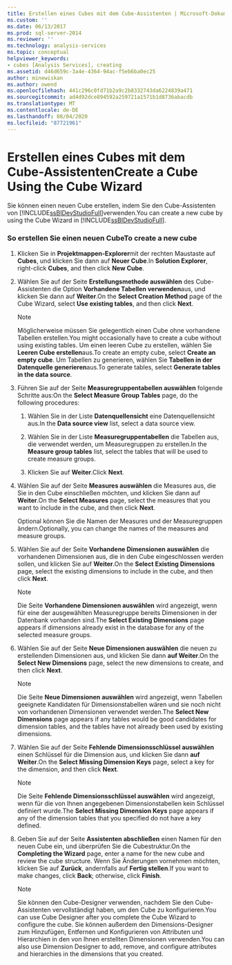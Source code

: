 ```yaml
---
title: Erstellen eines Cubes mit dem Cube-Assistenten | Microsoft-Dokumentation
ms.custom: ''
ms.date: 06/13/2017
ms.prod: sql-server-2014
ms.reviewer: ''
ms.technology: analysis-services
ms.topic: conceptual
helpviewer_keywords:
- cubes [Analysis Services], creating
ms.assetid: d46d659c-3a4e-4364-94ac-f5eb6ba0ec25
author: minewiskan
ms.author: owend
ms.openlocfilehash: 441c296c0fd71b2a9c2b8332743da6224839a471
ms.sourcegitcommit: ad4d92dce894592a259721a1571b1d8736abacdb
ms.translationtype: MT
ms.contentlocale: de-DE
ms.lasthandoff: 08/04/2020
ms.locfileid: "87721961"
---
```

# <a name="create-a-cube-using-the-cube-wizard"></a><span data-ttu-id="7e2ff-102">Erstellen eines Cubes mit dem Cube-Assistenten</span><span class="sxs-lookup"><span data-stu-id="7e2ff-102">Create a Cube Using the Cube Wizard</span></span>
  <span data-ttu-id="7e2ff-103">Sie können einen neuen Cube erstellen, indem Sie den Cube-Assistenten von [!INCLUDE[ssBIDevStudioFull](../../includes/ssbidevstudiofull-md.md)]verwenden.</span><span class="sxs-lookup"><span data-stu-id="7e2ff-103">You can create a new cube by using the Cube Wizard in [!INCLUDE[ssBIDevStudioFull](../../includes/ssbidevstudiofull-md.md)].</span></span>  
  
### <a name="to-create-a-new-cube"></a><span data-ttu-id="7e2ff-104">So erstellen Sie einen neuen Cube</span><span class="sxs-lookup"><span data-stu-id="7e2ff-104">To create a new cube</span></span>  
  
1.  <span data-ttu-id="7e2ff-105">Klicken Sie in **Projektmappen-Explorer**mit der rechten Maustaste auf **Cubes**, und klicken Sie dann auf **Neuer Cube**.</span><span class="sxs-lookup"><span data-stu-id="7e2ff-105">In **Solution Explorer**, right-click **Cubes**, and then click **New Cube**.</span></span>  
  
2.  <span data-ttu-id="7e2ff-106">Wählen Sie auf der Seite **Erstellungsmethode auswählen** des Cube-Assistenten die Option **Vorhandene Tabellen verwenden**aus, und klicken Sie dann auf **Weiter**.</span><span class="sxs-lookup"><span data-stu-id="7e2ff-106">On the **Select Creation Method** page of the Cube Wizard, select **Use existing tables**, and then click **Next**.</span></span>  
  
    > [!NOTE]  
    >  <span data-ttu-id="7e2ff-107">Möglicherweise müssen Sie gelegentlich einen Cube ohne vorhandene Tabellen erstellen.</span><span class="sxs-lookup"><span data-stu-id="7e2ff-107">You might occasionally have to create a cube without using existing tables.</span></span> <span data-ttu-id="7e2ff-108">Um einen leeren Cube zu erstellen, wählen Sie **Leeren Cube erstellen**aus.</span><span class="sxs-lookup"><span data-stu-id="7e2ff-108">To create an empty cube, select **Create an empty cube**.</span></span> <span data-ttu-id="7e2ff-109">Um Tabellen zu generieren, wählen Sie **Tabellen in der Datenquelle generieren**aus.</span><span class="sxs-lookup"><span data-stu-id="7e2ff-109">To generate tables, select **Generate tables in the data source**.</span></span>  
  
3.  <span data-ttu-id="7e2ff-110">Führen Sie auf der Seite **Measuregruppentabellen auswählen** folgende Schritte aus:</span><span class="sxs-lookup"><span data-stu-id="7e2ff-110">On the **Select Measure Group Tables** page, do the following procedures:</span></span>  
  
    1.  <span data-ttu-id="7e2ff-111">Wählen Sie in der Liste **Datenquellensicht** eine Datenquellensicht aus.</span><span class="sxs-lookup"><span data-stu-id="7e2ff-111">In the **Data source view** list, select a data source view.</span></span>  
  
    2.  <span data-ttu-id="7e2ff-112">Wählen Sie in der Liste **Measuregruppentabellen** die Tabellen aus, die verwendet werden, um Measuregruppen zu erstellen.</span><span class="sxs-lookup"><span data-stu-id="7e2ff-112">In the **Measure group tables** list, select the tables that will be used to create measure groups.</span></span>  
  
    3.  <span data-ttu-id="7e2ff-113">Klicken Sie auf **Weiter**.</span><span class="sxs-lookup"><span data-stu-id="7e2ff-113">Click **Next**.</span></span>  
  
4.  <span data-ttu-id="7e2ff-114">Wählen Sie auf der Seite **Measures auswählen** die Measures aus, die Sie in den Cube einschließen möchten, und klicken Sie dann auf **Weiter**.</span><span class="sxs-lookup"><span data-stu-id="7e2ff-114">On the **Select Measures** page, select the measures that you want to include in the cube, and then click **Next**.</span></span>  
  
     <span data-ttu-id="7e2ff-115">Optional können Sie die Namen der Measures und der Measuregruppen ändern.</span><span class="sxs-lookup"><span data-stu-id="7e2ff-115">Optionally, you can change the names of the measures and measure groups.</span></span>  
  
5.  <span data-ttu-id="7e2ff-116">Wählen Sie auf der Seite **Vorhandene Dimensionen auswählen** die vorhandenen Dimensionen aus, die in den Cube eingeschlossen werden sollen, und klicken Sie auf **Weiter**.</span><span class="sxs-lookup"><span data-stu-id="7e2ff-116">On the **Select Existing Dimensions** page, select the existing dimensions to include in the cube, and then click **Next**.</span></span>  
  
    > [!NOTE]  
    >  <span data-ttu-id="7e2ff-117"> Die Seite **Vorhandene Dimensionen auswählen** wird angezeigt, wenn für eine der ausgewählten Measuregruppe bereits Dimensionen in der Datenbank vorhanden sind.</span><span class="sxs-lookup"><span data-stu-id="7e2ff-117">The **Select Existing Dimensions** page appears if dimensions already exist in the database for any of the selected measure groups.</span></span>  
  
6.  <span data-ttu-id="7e2ff-118">Wählen Sie auf der Seite **Neue Dimensionen auswählen** die neuen zu erstellenden Dimensionen aus, und klicken Sie dann **auf Weiter**.</span><span class="sxs-lookup"><span data-stu-id="7e2ff-118">On the **Select New Dimensions** page, select the new dimensions to create, and then click **Next**.</span></span>  
  
    > [!NOTE]  
    >  <span data-ttu-id="7e2ff-119"> Die Seite **Neue Dimensionen auswählen** wird angezeigt, wenn Tabellen geeignete Kandidaten für Dimensionstabellen wären und sie noch nicht von vorhandenen Dimensionen verwendet werden.</span><span class="sxs-lookup"><span data-stu-id="7e2ff-119">The **Select New Dimensions** page appears if any tables would be good candidates for dimension tables, and the tables have not already been used by existing dimensions.</span></span>  
  
7.  <span data-ttu-id="7e2ff-120">Wählen Sie auf der Seite **Fehlende Dimensionsschlüssel auswählen** einen Schlüssel für die Dimension aus, und klicken Sie dann **auf Weiter**.</span><span class="sxs-lookup"><span data-stu-id="7e2ff-120">On the **Select Missing Dimension Keys** page, select a key for the dimension, and then click **Next**.</span></span>  
  
    > [!NOTE]  
    >  <span data-ttu-id="7e2ff-121"> Die Seite **Fehlende Dimensionsschlüssel auswählen** wird angezeigt, wenn für die von Ihnen angegebenen Dimensionstabellen kein Schlüssel definiert wurde.</span><span class="sxs-lookup"><span data-stu-id="7e2ff-121">The **Select Missing Dimension Keys** page appears if any of the dimension tables that you specified do not have a key defined.</span></span>  
  
8.  <span data-ttu-id="7e2ff-122">Geben Sie auf der Seite **Assistenten abschließen** einen Namen für den neuen Cube ein, und überprüfen Sie die Cubestruktur.</span><span class="sxs-lookup"><span data-stu-id="7e2ff-122">On the **Completing the Wizard** page, enter a name for the new cube and review the cube structure.</span></span> <span data-ttu-id="7e2ff-123">Wenn Sie Änderungen vornehmen möchten, klicken Sie auf **Zurück**, andernfalls auf **Fertig stellen**.</span><span class="sxs-lookup"><span data-stu-id="7e2ff-123">If you want to make changes, click **Back**; otherwise, click **Finish**.</span></span>  
  
    > [!NOTE]  
    >  <span data-ttu-id="7e2ff-124">Sie können den Cube-Designer verwenden, nachdem Sie den Cube-Assistenten vervollständigt haben, um den Cube zu konfigurieren.</span><span class="sxs-lookup"><span data-stu-id="7e2ff-124">You can use Cube Designer after you complete the Cube Wizard to configure the cube.</span></span> <span data-ttu-id="7e2ff-125">Sie können außerdem den Dimensions-Designer zum Hinzufügen, Entfernen und Konfigurieren von Attributen und Hierarchien in den von Ihnen erstellten Dimensionen verwenden.</span><span class="sxs-lookup"><span data-stu-id="7e2ff-125">You can also use Dimension Designer to add, remove, and configure attributes and hierarchies in the dimensions that you created.</span></span>  
  
  
